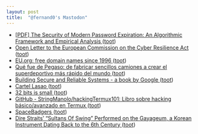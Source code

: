 ```yaml
---
layout: post
title:  "@fernand0's Mastodon"
---
```

*  [[PDF] The Security of Modern Password Expiration: An Algorithmic Framework and Empirical Analysis   ](https://www.cs.unc.edu/~fabian/papers/PasswordExpire.pdf) ([toot](https://mastodon.social/@fernand0/110560427867814793))
*  [Open Letter to the European Commission on the Cyber Resilience Act ](https://newsroom.eclipse.org/news/announcements/open-letter-european-commission-cyber-resilience-ac) ([toot](https://mastodon.social/@fernand0/110560157971791157))
*  [EU.org: free domain names since 1996 ](https://nic.eu.org) ([toot](https://mastodon.social/@fernand0/110559997724791891))
*  [Qué fue de Pegaso: de fabricar sencillos camiones a crear el superdeportivo más rápido del mundo ](https://www.xataka.com/movilidad/que-fue-pegaso-fabricar-sencillos-camiones-a-crear-superdeportivo-rapido-mund) ([toot](https://mastodon.social/@fernand0/110559790511969638))
*  [Building Secure and Reliable Systems - a book by Google ](https://google.github.io/building-secure-and-reliable-systems) ([toot](https://mastodon.social/@fernand0/110559567128172347))
*  [Cartel Lasao ](https://www.flickr.com/photos/fernand0/52952218316) ([toot](https://mastodon.social/@fernand0/110559256435629317))
*  [32 bits is small ](https://wizardzines.com) ([toot](https://mastodon.social/@fernand0/110559215538970262))
*  [GitHub - StringManolo/hackingTermux101: Libro sobre hacking básico/avanzado en Termux ](https://github.com/StringManolo/hackingTermux10) ([toot](https://mastodon.social/@fernand0/110559028157202143))
*  [SpaceBadgers ](https://badgers.space) ([toot](https://mastodon.social/@fernand0/110558920330152495))
*  [Dire Straits’ “Sultans Of Swing” Performed on the Gayageum, a Korean Instrument Dating Back to the 6th Century ](https://www.openculture.com/2023/06/sultans-of-swing-performed-on-the-gayageum.htm) ([toot](https://mastodon.social/@fernand0/110558571904372262))
